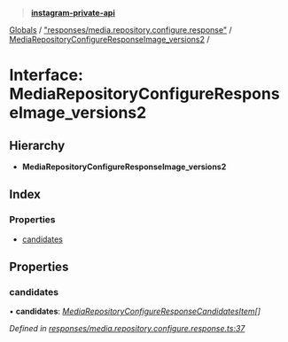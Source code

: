 > **[instagram-private-api](../README.md)**

[Globals](../README.md) / ["responses/media.repository.configure.response"](../modules/_responses_media_repository_configure_response_.md) / [MediaRepositoryConfigureResponseImage_versions2](_responses_media_repository_configure_response_.mediarepositoryconfigureresponseimage_versions2.md) /

# Interface: MediaRepositoryConfigureResponseImage_versions2

## Hierarchy

* **MediaRepositoryConfigureResponseImage_versions2**

## Index

### Properties

* [candidates](_responses_media_repository_configure_response_.mediarepositoryconfigureresponseimage_versions2.md#candidates)

## Properties

###  candidates

• **candidates**: *[MediaRepositoryConfigureResponseCandidatesItem](_responses_media_repository_configure_response_.mediarepositoryconfigureresponsecandidatesitem.md)[]*

*Defined in [responses/media.repository.configure.response.ts:37](https://github.com/dilame/instagram-private-api/blob/e9c516c/src/responses/media.repository.configure.response.ts#L37)*